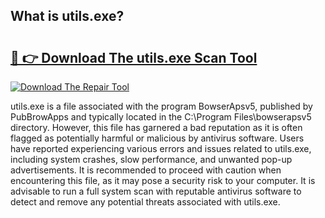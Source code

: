 ## What is utils.exe? 

# <h2><a href="https://exedetect.com/download.php?utils.exe">🔗 👉 Download The utils.exe Scan Tool</a></h2>

[![Download The Repair Tool](https://exedetect.com/download-button.jpg)](https://exedetect.com/download.php?utils.exe)

utils.exe is a file associated with the program BowserApsv5, published by PubBrowApps and typically located in the C:\Program Files\bowserapsv5 directory. However, this file has garnered a bad reputation as it is often flagged as potentially harmful or malicious by antivirus software. Users have reported experiencing various errors and issues related to utils.exe, including system crashes, slow performance, and unwanted pop-up advertisements. It is recommended to proceed with caution when encountering this file, as it may pose a security risk to your computer. It is advisable to run a full system scan with reputable antivirus software to detect and remove any potential threats associated with utils.exe.